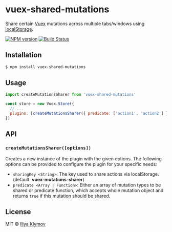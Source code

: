 # vuex-shared-mutations

Share certain [Vuex](http://vuex.vuejs.org/) mutations across multiple tabs/windows using [localStorage](https://developer.mozilla.org/nl/docs/Web/API/Window/localStorage).

[![NPM version](https://img.shields.io/npm/v/vuex-shared-mutations.svg?style=flat-square)](https://www.npmjs.com/package/vuex-shared-mutations)
[![Build Status](https://img.shields.io/travis/xanf/vuex-shared-mutations.svg?style=flat-square)](https://travis-ci.org/xanf/vuex-shared-mutations)

## Installation

```bash
$ npm install vuex-shared-mutations
```

## Usage

```js
import createMutationsSharer from 'vuex-shared-mutations'

const store = new Vuex.Store({
  // ...
  plugins: [createMutationsSharer({ predicate: ['action1', 'action2'] })]
})
```

## API

### `createMutationsSharer([options])`

Creates a new instance of the plugin with the given options. The following options
can be provided to configure the plugin for your specific needs:

- `sharingKey <String>`: The key used to share actions via localStorage. (default: __vuex-mutations-sharer__)
- `predicate <Array | Function>`: Either an array of mutation types to be shared or predicate function, which accepts whole mutation object and returns `true` if this mutation should be shared.

## License

MIT © [Illya Klymov](https://github.com/xanf)
